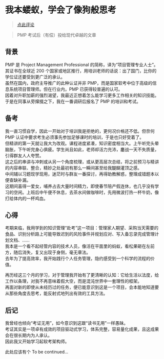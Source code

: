 # 我本蝼蚁，学会了像狗般思考

> [点此评论](/../../issues/8)

> PMP 考试后（有偿）投给现代卓越的文章

## 背景

PMP 是 Project Management Professional 的简称，译为“项目管理专业人士”。其证书在全球近 200 个国家或地区推行，用培训老师的话说：出了国门，比你的学位证还要受到更广泛的承认。  
虽然在国内，政府主导推广的此种认证并非 PMP，而是国家软考中位于高级的信息系统项目管理师。但在行业内，PMP 已获得较普遍的认可。  
因着对升职加薪的强烈渴望，我最近正想着怎么能学习更多工作相关的知识技能。于是在同事从旁撺掇之下，我在一番调研后报名了 PMP 的培训和考试。

## 备考

我一直习惯自学，因此一开始对于培训我是拒绝的，更何况价格还不低。但奈何 PMP 认证中要求考生必须事先参加足够课时的培训，于是也只好受着了。  
但精讲的第一天就让我大为改观。课程进度紧凑，知识密度相当大。上午听完头晕脑胀，下午听完身心俱疲。学生尚且如此，老师却活力充沛，鏖战一天不失质量，引得群友人人夸赞。  
这之后的串讲与冲刺或从另一个角度梳理，或从更高层次总结，将之前预习与精讲的内容串联、整合，精妙之处最初有那么一瞬间甚至给我醍醐灌顶之感。  
中间辅以习题现学现用，迷茫时与群友一番探讨，再得助教解惑，整理成错题本以便查缺补漏。  
这期间喜得一爱女，哺养占去大量时间精力，即使春节陪产假连休，也几乎没有学习的空闲。上班后中午便不休息，去茶水间做咖啡时，先用微波打热一杯牛奶，像打给体内的一杯鸡血。

## 心得

考期来临，我用学到的知识管理“赴考”这一项目：管理家人期望、采购当天需要的食品、识别分析路上可能导致迟到的风险事件并规划应对、写入备忘录完成管理计划文档、……  
我本是一个看不起经管内容的技术人员，像活在平面里的蚂蚁，看松果砸在左前方，随后消失，复又出现于身侧，毫无章法。  
去年为了提高效率，我开始践行个人任务管理，隐约感受到一个科学的流程的价值。

再历经这三个月的学习，对于管理我开始有了更清晰的认知：它给生活以法度，给工作以条理，对我不再意味着假大空，而是混沌世界中一套理性的框架。  
再面对新的即使从未经历过的任务，便已能意识到这是一个项目，会本能地知道要从那些角度去思考，能反射式地列出有效的工具方法。

## 后记

我曾经也倾向“考证无用”，如今意识到这跟“读书无用”一样愚昧。  
考证其实是一项卓有成效的项目驱动式学习，体系完整，容易量化成果，且这成果会在很长期内为人承认。  
因此我又开始学习起软考架构师。

此处应该有个 To be continued…

